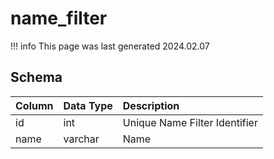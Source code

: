 # name_filter

!!! info
	This page was last generated 2024.02.07

## Schema

| Column | Data Type | Description |
| :--- | :--- | :--- |
| id | int | Unique Name Filter Identifier |
| name | varchar | Name |


